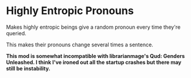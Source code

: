 # Highly Entropic Pronouns

Makes highly entropic beings give a random pronoun every time they're queried.

This makes their pronouns change several times a sentence.

**This mod is somewhat incompatible with librarianmage's Qud: Genders Unleashed. I think I've ironed out all the startup crashes but there may still be instability.**
